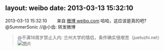 layout: weibo
date: 2013-03-13 15:32:10
---
2013-03-13 15:32:10  &nbsp;&nbsp;&nbsp;&nbsp;&nbsp;&nbsp; 来自 <a href="http://weibo.com/" rel="nofollow">微博 weibo.com</a>
哈哈，这应该是真的吧? @SummerSonic //@小齿: 转发微博
>  @不满18周岁禁止入内: 兰州大学的情侣，条件确实很艰苦（juetuzhi.net） ​​​
>  ![图片](https://ww4.sinaimg.cn/large/6d548ddcgw1e2o5qilliuj.jpg)
